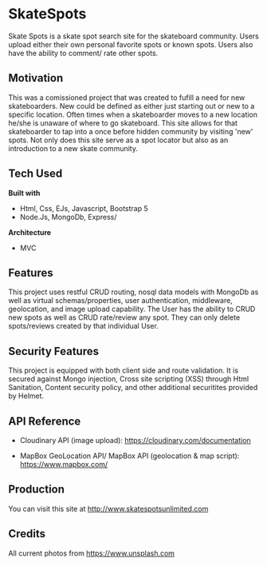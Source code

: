 # SkateSpots
Skate Spots is a skate spot search site for the skateboard community. Users upload either their own personal favorite spots or known spots. Users also have the ability to comment/ rate other spots.

## Motivation
This was a comissioned project that was created to fufill a need for new skateboarders. New could be defined as either just starting out or new to a specific location. Often times when a skateboarder moves to a new location he/she is unaware of where to go skateboard. This site allows for that skateboarder to tap into a once before hidden community by visiting 'new' spots. Not only does this site serve as a spot locator but also as an introduction to a new skate community.

## Tech Used
<b>Built with</b>
- Html, Css, EJs, Javascript, Bootstrap 5
- Node.Js, MongoDb, Express/

<b>Architecture</b>
- MVC

## Features
This project uses restful CRUD routing, nosql data models with MongoDb as well as virtual schemas/properties, user authentication, middleware, geolocation, and image upload capability. The User has the ability to CRUD new spots as well as CRUD rate/review any spot. They can only delete spots/reviews created by that individual User. 

## Security Features
This project is equipped with both client side and route validation. It is secured against Mongo injection, Cross site scripting (XSS) through Html Sanitation, Content security policy, and other additional securitites provided by Helmet. 

## API Reference
- Cloudinary API (image upload): 
https://cloudinary.com/documentation 

- MapBox GeoLocation API/ MapBox API (geolocation & map script):
 https://www.mapbox.com/ 

## Production
You can visit this site at http://www.skatespotsunlimited.com

## Credits
All current photos from https://www.unsplash.com

